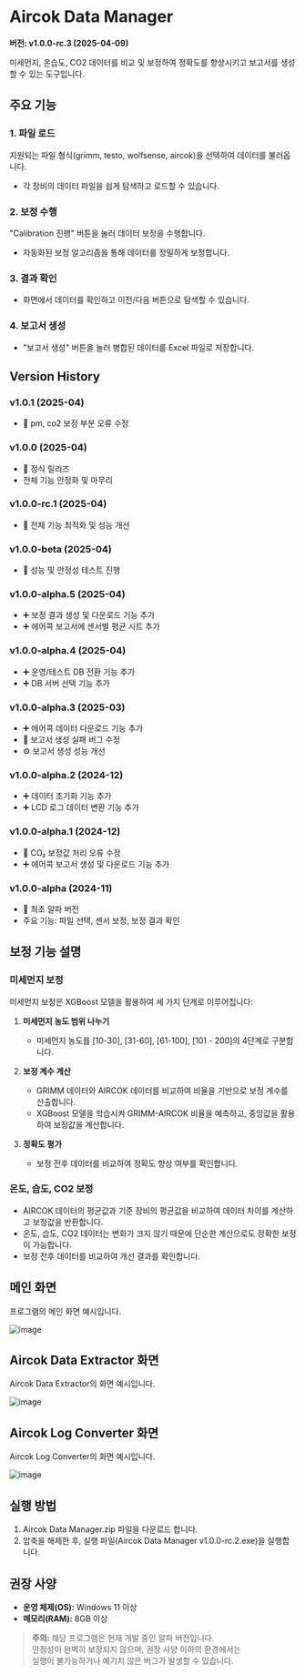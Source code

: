 # Aircok Data Manager
**버전: v1.0.0-rc.3 (2025-04-09)**

미세먼지, 온습도, CO2 데이터를 비교 및 보정하여 정확도를 향상시키고 보고서를 생성할 수 있는 도구입니다.

## 주요 기능
### 1. 파일 로드
지원되는 파일 형식(grimm, testo, wolfsense, aircok)을 선택하여 데이터를 불러옵니다.  
- 각 장비의 데이터 파일을 쉽게 탐색하고 로드할 수 있습니다.

### 2. 보정 수행
"Calibration 진행" 버튼을 눌러 데이터 보정을 수행합니다.  
- 자동화된 보정 알고리즘을 통해 데이터를 정밀하게 보정합니다.

### 3. 결과 확인
- 화면에서 데이터를 확인하고 이전/다음 버튼으로 탐색할 수 있습니다.

### 4. 보고서 생성
- "보고서 생성" 버튼을 눌러 병합된 데이터를 Excel 파일로 저장합니다.


## Version History
### v1.0.1 (2025-04)
- 🐞 pm, co2 보정 부분 오류 수정

### v1.0.0 (2025-04)
- 🎉 정식 릴리즈
- 전체 기능 안정화 및 마무리

### v1.0.0-rc.1 (2025-04)
- 🔧 전체 기능 최적화 및 성능 개선

### v1.0.0-beta (2025-04)
- 🧪 성능 및 안정성 테스트 진행

### v1.0.0-alpha.5 (2025-04)
- ➕ 보정 결과 생성 및 다운로드 기능 추가
- ➕ 에어콕 보고서에 센서별 평균 시트 추가

### v1.0.0-alpha.4 (2025-04)
- ➕ 운영/테스트 DB 전환 기능 추가
- ➕ DB 서버 선택 기능 추가

### v1.0.0-alpha.3 (2025-03)
- ➕ 에어콕 데이터 다운로드 기능 추가
- 🐞 보고서 생성 실패 버그 수정
- ⚙ 보고서 생성 성능 개선

### v1.0.0-alpha.2 (2024-12)
- ➕ 데이터 초기화 기능 추가
- ➕ LCD 로그 데이터 변환 기능 추가

### v1.0.0-alpha.1 (2024-12)
- 🐞 CO₂ 보정값 처리 오류 수정
- ➕ 에어콕 보고서 생성 및 다운로드 기능 추가

### v1.0.0-alpha (2024-11)
- 🚀 최초 알파 버전
- 주요 기능: 파일 선택, 센서 보정, 보정 결과 확인


## 보정 기능 설명
### 미세먼지 보정
미세먼지 보정은 XGBoost 모델을 활용하여 세 가지 단계로 이루어집니다:

1. **미세먼지 농도 범위 나누기**
   - 미세먼지 농도를 [10-30], [31-60], [61-100], [101 - 200]의 4단계로 구분합니다.

2. **보정 계수 계산**
   - GRIMM 데이터와 AIRCOK 데이터를 비교하여 비율을 기반으로 보정 계수를 산출합니다.
   - XGBoost 모델을 학습시켜 GRIMM-AIRCOK 비율을 예측하고, 중앙값을 활용하여 보정값을 계산합니다.

3. **정확도 평가**
   - 보정 전후 데이터를 비교하여 정확도 향상 여부를 확인합니다.

### 온도, 습도, CO2 보정
- AIRCOK 데이터의 평균값과 기준 장비의 평균값을 비교하여 데이터 차이를 계산하고 보정값을 반환합니다.
- 온도, 습도, CO2 데이터는 변화가 크지 않기 때문에 단순한 계산으로도 정확한 보정이 가능합니다.
- 보정 전후 데이터를 비교하여 개선 결과를 확인합니다.

## 메인 화면
프로그램의 메인 화면 예시입니다.

![image](https://github.com/user-attachments/assets/1805ff97-5277-4b53-9010-b68bcf9ec1a3)

## Aircok Data Extractor 화면
Aircok Data Extractor의 화면 예시입니다.

![image](https://github.com/user-attachments/assets/36714173-c3a2-4de7-b434-d19fa88f81d3)


## Aircok Log Converter 화면
Aircok Log Converter의 화면 예시입니다.

![image](https://github.com/user-attachments/assets/f63024e3-56a7-4f59-95a1-d00e8f8db302)

## 실행 방법
1. Aircok Data Manager.zip 파일을 다운로드 합니다.
2. 압축을 해제한 후, 실행 파일(Aircok Data Manager v1.0.0-rc.2.exe)을 실행합니다.

## 권장 사양
- **운영 체제(OS):** Windows 11 이상
- **메모리(RAM):** 8GB 이상

> **주의:** 해당 프로그램은 현재 개발 중인 알파 버전입니다.  
> 안정성이 완벽히 보장되지 않으며, 권장 사양 이하의 환경에서는  
> 실행이 불가능하거나 예기치 않은 버그가 발생할 수 있습니다.
